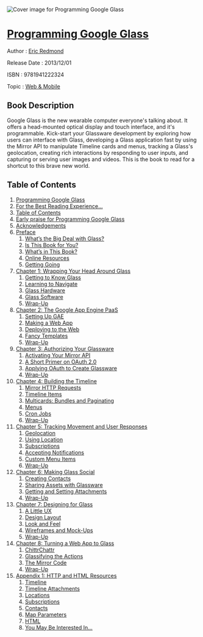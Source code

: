 ![Cover image for Programming Google Glass](https://imgdetail.ebookreading.net/cover/cover/web_mobile/EB9781941222324.jpg)

[Programming Google Glass](https://ebookreading.net/view/book/Programming+Google+Glass-EB9781941222324_1.html "Programming Google Glass")
====================================================================================================================

Author : [Eric Redmond](https://ebookreading.net/search/author/Eric+Redmond)

Release Date : 2013/12/01

ISBN : 9781941222324

Topic : [Web & Mobile](https://ebookreading.net/search/category/web-mobile)

Book Description
-----------------

Google Glass is the new wearable computer everyone's talking about. It offers a head-mounted optical display and touch interface, and it's programmable. Kick-start your Glassware development by exploring how users can interface with Glass, developing a Glass application fast by using the Mirror API to manipulate Timeline cards and menus, tracking a Glass's geolocation, creating rich interactions by responding to user inputs, and capturing or serving user images and videos. This is the book to read for a shortcut to this brave new world.
              
Table of Contents
-----------------

1. [Programming Google Glass](https://ebookreading.net/view/book/Programming+Google+Glass-EB9781941222324_2.html)
1. [For the Best Reading Experience...](https://ebookreading.net/view/book/Programming+Google+Glass-EB9781941222324_4.html)
1. [Table of Contents](https://ebookreading.net/view/book/Programming+Google+Glass-EB9781941222324_5.html)
1. [Early praise for Programming Google Glass](https://ebookreading.net/view/book/Programming+Google+Glass-EB9781941222324_6.html)
1. [Acknowledgements](https://ebookreading.net/view/book/Programming+Google+Glass-EB9781941222324_7.html)
1. [Preface](https://ebookreading.net/view/book/Programming+Google+Glass-EB9781941222324_8.html)
    1. [What’s the Big Deal with Glass?](https://ebookreading.net/view/book/Programming+Google+Glass-EB9781941222324_9.html)
    1. [Is This Book for You?](https://ebookreading.net/view/book/Programming+Google+Glass-EB9781941222324_10.html)
    1. [What’s in This Book?](https://ebookreading.net/view/book/Programming+Google+Glass-EB9781941222324_11.html)
    1. [Online Resources](https://ebookreading.net/view/book/Programming+Google+Glass-EB9781941222324_12.html)
    1. [Getting Going](https://ebookreading.net/view/book/Programming+Google+Glass-EB9781941222324_13.html)
1. [Chapter 1: Wrapping Your Head Around Glass](https://ebookreading.net/view/book/Programming+Google+Glass-EB9781941222324_14.html)
    1. [Getting to Know Glass](https://ebookreading.net/view/book/Programming+Google+Glass-EB9781941222324_15.html)
    1. [Learning to Navigate](https://ebookreading.net/view/book/Programming+Google+Glass-EB9781941222324_16.html)
    1. [Glass Hardware](https://ebookreading.net/view/book/Programming+Google+Glass-EB9781941222324_17.html)
    1. [Glass Software](https://ebookreading.net/view/book/Programming+Google+Glass-EB9781941222324_18.html)
    1. [Wrap-Up](https://ebookreading.net/view/book/Programming+Google+Glass-EB9781941222324_19.html)
1. [Chapter 2: The Google App Engine PaaS](https://ebookreading.net/view/book/Programming+Google+Glass-EB9781941222324_20.html)
    1. [Setting Up GAE](https://ebookreading.net/view/book/Programming+Google+Glass-EB9781941222324_21.html)
    1. [Making a Web App](https://ebookreading.net/view/book/Programming+Google+Glass-EB9781941222324_22.html)
    1. [Deploying to the Web](https://ebookreading.net/view/book/Programming+Google+Glass-EB9781941222324_23.html)
    1. [Fancy Templates](https://ebookreading.net/view/book/Programming+Google+Glass-EB9781941222324_24.html)
    1. [Wrap-Up](https://ebookreading.net/view/book/Programming+Google+Glass-EB9781941222324_25.html)
1. [Chapter 3: Authorizing Your Glassware](https://ebookreading.net/view/book/Programming+Google+Glass-EB9781941222324_26.html)
    1. [Activating Your Mirror API](https://ebookreading.net/view/book/Programming+Google+Glass-EB9781941222324_27.html)
    1. [A Short Primer on OAuth 2.0](https://ebookreading.net/view/book/Programming+Google+Glass-EB9781941222324_28.html)
    1. [Applying OAuth to Create Glassware](https://ebookreading.net/view/book/Programming+Google+Glass-EB9781941222324_29.html)
    1. [Wrap-Up](https://ebookreading.net/view/book/Programming+Google+Glass-EB9781941222324_30.html)
1. [Chapter 4: Building the Timeline](https://ebookreading.net/view/book/Programming+Google+Glass-EB9781941222324_31.html)
    1. [Mirror HTTP Requests](https://ebookreading.net/view/book/Programming+Google+Glass-EB9781941222324_32.html)
    1. [Timeline Items](https://ebookreading.net/view/book/Programming+Google+Glass-EB9781941222324_33.html)
    1. [Multicards: Bundles and Paginating](https://ebookreading.net/view/book/Programming+Google+Glass-EB9781941222324_34.html)
    1. [Menus](https://ebookreading.net/view/book/Programming+Google+Glass-EB9781941222324_35.html)
    1. [Cron Jobs](https://ebookreading.net/view/book/Programming+Google+Glass-EB9781941222324_36.html)
    1. [Wrap-Up](https://ebookreading.net/view/book/Programming+Google+Glass-EB9781941222324_37.html)
1. [Chapter 5: Tracking Movement and User Responses](https://ebookreading.net/view/book/Programming+Google+Glass-EB9781941222324_38.html)
    1. [Geolocation](https://ebookreading.net/view/book/Programming+Google+Glass-EB9781941222324_39.html)
    1. [Using Location](https://ebookreading.net/view/book/Programming+Google+Glass-EB9781941222324_40.html)
    1. [Subscriptions](https://ebookreading.net/view/book/Programming+Google+Glass-EB9781941222324_41.html)
    1. [Accepting Notifications](https://ebookreading.net/view/book/Programming+Google+Glass-EB9781941222324_42.html)
    1. [Custom Menu Items](https://ebookreading.net/view/book/Programming+Google+Glass-EB9781941222324_43.html)
    1. [Wrap-Up](https://ebookreading.net/view/book/Programming+Google+Glass-EB9781941222324_44.html)
1. [Chapter 6: Making Glass Social](https://ebookreading.net/view/book/Programming+Google+Glass-EB9781941222324_45.html)
    1. [Creating Contacts](https://ebookreading.net/view/book/Programming+Google+Glass-EB9781941222324_46.html)
    1. [Sharing Assets with Glassware](https://ebookreading.net/view/book/Programming+Google+Glass-EB9781941222324_47.html)
    1. [Getting and Setting Attachments](https://ebookreading.net/view/book/Programming+Google+Glass-EB9781941222324_48.html)
    1. [Wrap-Up](https://ebookreading.net/view/book/Programming+Google+Glass-EB9781941222324_49.html)
1. [Chapter 7: Designing for Glass](https://ebookreading.net/view/book/Programming+Google+Glass-EB9781941222324_50.html)
    1. [A Little UX](https://ebookreading.net/view/book/Programming+Google+Glass-EB9781941222324_51.html)
    1. [Design Layout](https://ebookreading.net/view/book/Programming+Google+Glass-EB9781941222324_52.html)
    1. [Look and Feel](https://ebookreading.net/view/book/Programming+Google+Glass-EB9781941222324_53.html)
    1. [Wireframes and Mock-Ups](https://ebookreading.net/view/book/Programming+Google+Glass-EB9781941222324_54.html)
    1. [Wrap-Up](https://ebookreading.net/view/book/Programming+Google+Glass-EB9781941222324_55.html)
1. [Chapter 8: Turning a Web App to Glass](https://ebookreading.net/view/book/Programming+Google+Glass-EB9781941222324_56.html)
    1. [ChittrChattr](https://ebookreading.net/view/book/Programming+Google+Glass-EB9781941222324_57.html)
    1. [Glassifying the Actions](https://ebookreading.net/view/book/Programming+Google+Glass-EB9781941222324_58.html)
    1. [The Mirror Code](https://ebookreading.net/view/book/Programming+Google+Glass-EB9781941222324_59.html)
    1. [Wrap-Up](https://ebookreading.net/view/book/Programming+Google+Glass-EB9781941222324_60.html)
1. [Appendix 1: HTTP and HTML Resources](https://ebookreading.net/view/book/Programming+Google+Glass-EB9781941222324_61.html)
    1. [Timeline](https://ebookreading.net/view/book/Programming+Google+Glass-EB9781941222324_62.html)
    1. [Timeline Attachments](https://ebookreading.net/view/book/Programming+Google+Glass-EB9781941222324_63.html)
    1. [Locations](https://ebookreading.net/view/book/Programming+Google+Glass-EB9781941222324_64.html)
    1. [Subscriptions](https://ebookreading.net/view/book/Programming+Google+Glass-EB9781941222324_65.html)
    1. [Contacts](https://ebookreading.net/view/book/Programming+Google+Glass-EB9781941222324_66.html)
    1. [Map Parameters](https://ebookreading.net/view/book/Programming+Google+Glass-EB9781941222324_67.html)
    1. [HTML](https://ebookreading.net/view/book/Programming+Google+Glass-EB9781941222324_68.html)
    1. [You May Be Interested In…](https://ebookreading.net/view/book/Programming+Google+Glass-EB9781941222324_69.html)
